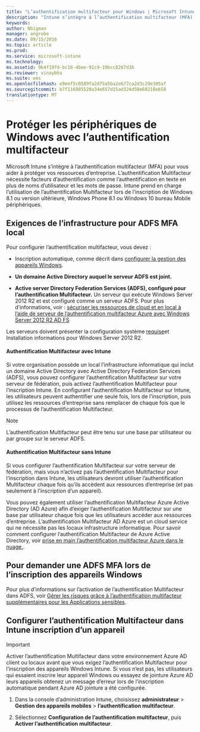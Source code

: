 ```yaml
---
title: "L’authentification multifacteur pour Windows | Microsoft Intune"
description: "Intune s’intègre à l’authentification multifacteur (MFA) pour vous aider à protéger vos ressources d’entreprise."
keywords: 
author: Nbigman
manager: angrobe
ms.date: 09/15/2016
ms.topic: article
ms.prod: 
ms.service: microsoft-intune
ms.technology: 
ms.assetid: 9b4f197d-bc10-4bee-91c9-19bcc8287d36
ms.reviewer: vinaybha
ms.suite: ems
ms.openlocfilehash: e9eef5c0589fa2d75a5ba2e677ca2d3c29e305af
ms.sourcegitcommit: b7f116805520a34e657d15ad324d50e60218e658
translationtype: MT
---
```

# Protéger les périphériques de Windows avec l’authentification multifacteur
Microsoft Intune s’intègre à l’authentification multifacteur (MFA) pour vous aider à protéger vos ressources d’entreprise. L’authentification Multifacteur nécessite facteurs d’authentification comme l’authentification en texte en plus de noms d’utilisateur et les mots de passe. Intune prend en charge l’utilisation de l’authentification Multifacteur lors de l’inscription de Windows 8.1 ou version ultérieure, Windows Phone 8.1 ou Windows 10 bureau Mobile périphériques.

## Exigences de l’infrastructure pour ADFS MFA local
Pour configurer l’authentification multifacteur, vous devez :

-   Inscription automatique, comme décrit dans [configurer la gestion des appareils Windows](set-up-windows-device-management-with-microsoft-intune.md).
-   **Un domaine Active Directory auquel le serveur ADFS est joint.**

-   **Active server Directory Federation Services (ADFS), configuré pour l’authentification Multifacteur.** Un serveur qui exécute Windows Server 2012 R2 et est configuré comme un serveur ADFS. Pour plus d’informations, voir : [sécuriser les ressources de cloud et en local à l’aide de serveur de l’authentification multifacteur Azure avec Windows Server 2012 R2 AD FS](https://azure.microsoft.com/en-us/documentation/articles/multi-factor-authentication-get-started-adfs-w2k12/)

Les serveurs doivent présenter la configuration système [requise](http://technet.microsoft.com/library/dn303418.aspx)et Installation informations pour Windows Server 2012 R2.

 


#### Authentification Multifacteur avec Intune
Si votre organisation possède un local l’infrastructure informatique qui inclut un domaine Active Directory avec Active Directory Federation Services (ADFS), vous pouvez configurer l’authentification Multifacteur sur votre serveur de fédération, puis activez l’authentification Multifacteur pour l’inscription Intune. En configurant l’authentification Multifacteur sur Intune, les utilisateurs peuvent authentifier une seule fois, lors de l’inscription, puis utilisez les ressources d’entreprise sans remplacer de chaque fois que le processus de l’authentification Multifacteur.

>[!NOTE]
>L’authentification Multifacteur peut être tenu sur une base par utilisateur ou par groupe sur le serveur ADFS.  

#### Authentification Multifacteur sans Intune
Si vous configurer l’authentification Multifacteur sur votre serveur de fédération, mais vous n’activez pas l’authentification Multifacteur pour l’inscription dans Intune, les utilisateurs devront utiliser l’authentification Multifacteur chaque fois qu’ils accèdent aux ressources d’entreprise (et pas seulement à l’inscription d’un appareil).

Vous pouvez également utiliser l’authentification Multifacteur Azure Active Directory (AD Azure) afin d’exiger l’authentification Multifacteur sur une base par utilisateur chaque fois que les utilisateurs accéder aux ressources d’entreprise. L’authentification Multifacteur AD Azure est un cloud service qui ne nécessite pas les locaux infrastructure informatique. Pour savoir comment configurer l’authentification Multifacteur de Azure Active Directory, voir [prise en main l’authentification multifacteur Azure dans le nuage.](https://azure.microsoft.com/en-us/documentation/articles/multi-factor-authentication-get-started-cloud/).

## Pour demander une ADFS MFA lors de l’inscription des appareils Windows
Pour plus d’informations sur l’activation de l’authentification Multifacteur dans ADFS, voir [Gérer les risques grâce à l’authentification multifacteur supplémentaires pour les Applications sensibles](http://technet.microsoft.com/library/dn280949.aspx).

## Configurer l’authentification Multifacteur dans Intune inscription d’un appareil
>[!Important]  
>Activer l’authentification Multifacteur dans votre environnement Azure AD client ou locaux avant que vous exigez l’authentification Multifacteur pour l’inscription des appareils Windows Intune. Si vous n’est pas, les utilisateurs qui essaient inscrire leur appareil Windows ou essayez de jointure Azure AD leurs appareils obtenez un message d’erreur lors de l’inscription automatique pendant Azure AD jointure a été configurée.

1.  Dans la console d’administration Intune, choisissez **administrateur** &gt; **Gestion des appareils mobiles** &gt; **l’authentification multifacteur**.

2.  Sélectionnez **Configuration de l’authentification multifacteur**, puis **Activer l’authentification multifacteur**.
